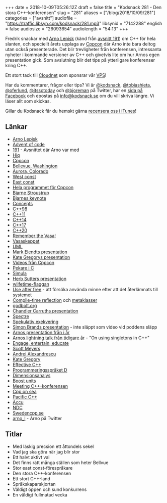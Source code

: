 +++
date = 2018-10-09T05:26:12Z
draft = false
title = "Kodsnack 281 - Den stora C++-konferensen"
slug = "281"
aliases = ["/blog/2018/10/09/281"]
categories = ["avsnitt"]
audiofile = "https://traffic.libsyn.com/kodsnack/281.mp3"
libsynid = "7142288"
english = false
audiosize = "26093654"
audiolength = "54:13"
+++

Fredrik snackar med [Arno Lepisk](https://twitter.com/arno_l) (känd från [avsnitt 191](https://kodsnack.se/191/)) om C++ för hela slanten, och speciellt årets upplaga av [Cppcon](https://cppcon.org/) där Arno inte bara deltog utan också presenterade. Det blir trevligheter från konferensen, intressanta nyheter i kommande versioner av C++ och givetvis lite om hur Arnos egen presentation gick. Som avslutning blir det tips på ytterligare konferenser kring C++.

Ett stort tack till [Cloudnet](http://www.cloudnet.se) som sponsrar vår [VPS](http://en.wikipedia.org/wiki/Virtual_private_server)!

Har du kommentarer, frågor eller tips? Vi är [@kodsnack](https://www.twitter.com/kodsnack), [@tobiashieta](https://www.twitter.com/tobiashieta), [@oferlund](https://www.twitter.com/oferlund), [@itssotoday](https://twitter.com/itssotoday) och [@bjoreman](https://www.twitter.com/bjoreman) på Twitter, har en [sida på Facebook](https://www.facebook.com/kodsnack) och epostas på [info@kodsnack.se](mailto:info@kodsnack.se) om du vill skriva längre. Vi läser allt som skickas.

Gillar du Kodsnack får du hemskt gärna [recensera oss i iTunes](http://itunes.apple.com/se/podcast/kodsnack/id561631498?l=en)!

## Länkar ##
* [Arno Lepisk](https://twitter.com/arno_l)
* [Advent of code](https://adventofcode.com/)
* [191](https://kodsnack.se/191/) - Avsnittet där Arno var med
* [Hiq](https://www.hiq.se/)
* [Cppcon](https://cppcon.org/)
* [Bellevue, Washington](http://www.visitbellevuewashington.com/)
* [Aurora, Colorado](https://en.wikipedia.org/wiki/Aurora,_Colorado)
* [West const](https://quuxplusone.github.io/blog/2018/03/15/east-const-west-const/)
* [East const](http://slashslash.info/2018/02/a-foolish-consistency/)
* [Hela programmet för Cppcon](https://cppcon.org/cppcon-2018-program/)
* [Bjarne Stroustrup](https://en.wikipedia.org/wiki/Bjarne_Stroustrup)
* [Bjarnes keynote](https://www.youtube.com/watch?v=HddFGPTAmtU)
* [Concepts](https://en.cppreference.com/w/cpp/language/constraints)
* [C++98](https://en.wikipedia.org/wiki/C%2B%2B#Standardization)
* [C++11](https://en.wikipedia.org/wiki/C%2B%2B11)
* [C++14](https://en.wikipedia.org/wiki/C%2B%2B14)
* [C++17](https://en.wikipedia.org/wiki/C%2B%2B17)
* [C++20](https://en.wikipedia.org/wiki/C%2B%2B20)
* [Remember the Vasa!](http://www.stroustrup.com/P0977-remember-the-vasa.pdf)
* [Vasaskeppet](https://en.wikipedia.org/wiki/Vasa_%28ship%29)
* [UML](https://en.wikipedia.org/wiki/Unified_Modeling_Language)
* [Mark Elendts presentation](https://www.youtube.com/watch?v=2YXwg0n9e7E)
* [Kate Gregorys presentation](https://www.youtube.com/watch?v=n0Ak6xtVXno)
* [Videos från Cppcon](https://www.youtube.com/user/CppCon/videos)
* [Pekare i C](https://www.tutorialspoint.com/cprogramming/c_pointers.htm)
* [Simula](https://en.wikipedia.org/wiki/Simula)
* [Herb Sutters presentation](https://www.youtube.com/watch?v=80BZxujhY38)
* [wlifetime-flaggan](https://godbolt.org/z/_midIP)
* [Use after free](https://www.webopedia.com/TERM/U/use-after-free.html) - att försöka använda minne efter att det återlämnats till systemet
* [Compile-time reflection](https://www.gnu.org/software/gcc/projects/cxx-reflection/) och [metaklasser](https://godbolt.org/z/n0FMJN)
* [godbolt.org](https://godbolt.org/)
* [Chandler Carruths presentation](https://www.youtube.com/watch?v=_f7O3IfIR2k)
* [Spectre](https://spectreattack.com/)
* [Spekulativ exekvering](https://en.wikipedia.org/wiki/Speculative_execution)
* [Simon Brands presentation](https://cppcon2018.sched.com/event/FnJm/how-to-write-well-behaved-value-wrappers) - inte släppt som video vid poddens släpp
* [Arnos presentation från i år](https://youtu.be/1fwbG5TyI18)
* [Arnos lightning talk från tidigare år](https://www.youtube.com/watch?v=23xDn3ReH7E) - "On using singletons in C++"
* [Engage, entertain, educate](https://cppcon.org/engage-entertain-educate/)
* [Scott Meyers](https://www.aristeia.com/)
* [Andrei Alexandrescu](http://erdani.com/)
* [Kate Gregory](https://twitter.com/gregcons)
* [Effective C++](https://www.amazon.com/Effective-Specific-Improve-Programs-Designs/dp/0321334876)
* [Programmeringsspråket D](https://en.wikipedia.org/wiki/D_%28programming_language%29)
* [Dimensionsanalys](https://sv.wikipedia.org/wiki/Dimensionsanalys)
* [Boost units](https://www.boost.org/doc/libs/1_65_0/doc/html/boost_units.html)
* [Meeting C++-konferensen](https://meetingcpp.com/)
* [Cpp on sea](https://cpponsea.uk/)
* [Pacific C++](https://pacificplusplus.com/)
* [Accu](https://conference.accu.org/)
* [NDC](https://ndcoslo.com/)
* [Swedencpp.se](http://www.swedencpp.se/)
* [arno_l](https://twitter.com/arno_l) - Arno på Twitter

## Titlar ##
* Med läskig precsion ett åttondels sekel
* Vad jag ska göra när jag blir stor
* Ett halvt aktivt val
* Det finns rätt många ställen som heter Bellvue
* Stor east const-förespråkare
* Den stora C++-konferensen
* Ett stort C++-land
* Språkskaparskjortan
* Väldigt öppen och sund konkurrens
* En väldigt fullmatad vecka